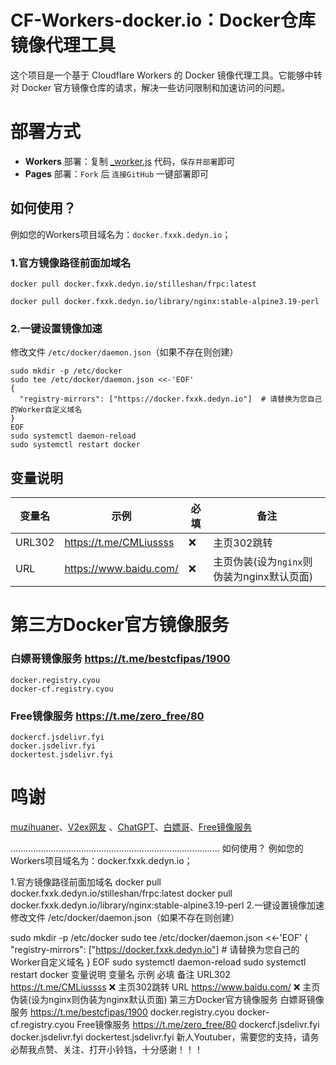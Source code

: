 # CF-Workers-docker.io：Docker仓库镜像代理工具

这个项目是一个基于 Cloudflare Workers 的 Docker 镜像代理工具。它能够中转对 Docker 官方镜像仓库的请求，解决一些访问限制和加速访问的问题。

# 部署方式

- **Workers** 部署：复制 [_worker.js](https://github.com/cmliu/CF-Workers-docker.io/blob/main/_worker.js) 代码，`保存并部署`即可
- **Pages** 部署：`Fork` 后 `连接GitHub` 一键部署即可

## 如何使用？

例如您的Workers项目域名为：`docker.fxxk.dedyn.io`；

### 1.官方镜像路径前面加域名
```shell
docker pull docker.fxxk.dedyn.io/stilleshan/frpc:latest
```
```shell
docker pull docker.fxxk.dedyn.io/library/nginx:stable-alpine3.19-perl
```

### 2.一键设置镜像加速
修改文件 `/etc/docker/daemon.json`（如果不存在则创建）
```shell
sudo mkdir -p /etc/docker
sudo tee /etc/docker/daemon.json <<-'EOF'
{
  "registry-mirrors": ["https://docker.fxxk.dedyn.io"]  # 请替换为您自己的Worker自定义域名
}
EOF
sudo systemctl daemon-reload
sudo systemctl restart docker
```

## 变量说明
| 变量名 | 示例 | 必填 | 备注 | 
|--|--|--|--|
| URL302 | https://t.me/CMLiussss |❌| 主页302跳转 |
| URL | https://www.baidu.com/ |❌| 主页伪装(设为`nginx`则伪装为nginx默认页面) |


# 第三方Docker官方镜像服务

### 白嫖哥镜像服务 https://t.me/bestcfipas/1900
```shell
docker.registry.cyou
docker-cf.registry.cyou
```

### Free镜像服务 https://t.me/zero_free/80
```shell
dockercf.jsdelivr.fyi
docker.jsdelivr.fyi
dockertest.jsdelivr.fyi
```

# 鸣谢

[muzihuaner](https://github.com/muzihuaner)、[V2ex网友](https://global.v2ex.com/t/1007922) 、[ChatGPT](https://chatgpt.com/)、[白嫖哥](https://t.me/bestcfipas/1900)、[Free镜像服务](https://t.me/zero_free/80)


...................................................................................
如何使用？
例如您的Workers项目域名为：docker.fxxk.dedyn.io；

1.官方镜像路径前面加域名
docker pull docker.fxxk.dedyn.io/stilleshan/frpc:latest
docker pull docker.fxxk.dedyn.io/library/nginx:stable-alpine3.19-perl
2.一键设置镜像加速
修改文件 /etc/docker/daemon.json（如果不存在则创建）

sudo mkdir -p /etc/docker
sudo tee /etc/docker/daemon.json <<-'EOF'
{
  "registry-mirrors": ["https://docker.fxxk.dedyn.io"]  # 请替换为您自己的Worker自定义域名
}
EOF
sudo systemctl daemon-reload
sudo systemctl restart docker
变量说明
变量名	示例	必填	备注
URL302	https://t.me/CMLiussss	❌	主页302跳转
URL	https://www.baidu.com/	❌	主页伪装(设为nginx则伪装为nginx默认页面)
第三方Docker官方镜像服务
白嫖哥镜像服务 https://t.me/bestcfipas/1900
docker.registry.cyou
docker-cf.registry.cyou
Free镜像服务 https://t.me/zero_free/80
dockercf.jsdelivr.fyi
docker.jsdelivr.fyi
dockertest.jsdelivr.fyi
新人Youtuber，需要您的支持，请务必帮我点赞、关注、打开小铃铛，十分感谢！！！

